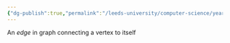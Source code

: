 ```yaml
---
{"dg-publish":true,"permalink":"/leeds-university/computer-science/year-1/discrete-mathematics/3-graph-theory/definitions/def-loop/","tags":["Definition"]}
---
```


An *edge* in graph connecting a vertex to itself